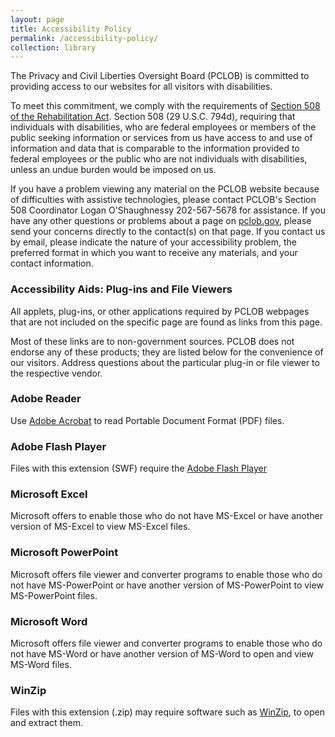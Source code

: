 ```yaml
---
layout: page
title: Accessibility Policy
permalink: /accessibility-policy/
collection: library
---
```


The Privacy and Civil Liberties Oversight Board (PCLOB) is committed to providing access to our websites for all visitors with disabilities.

To meet this commitment, we comply with the requirements of [Section 508 of the Rehabilitation Act](https://www.section508.gov/). Section 508 (29 U.S.C. 794d), requiring that individuals with disabilities, who are federal employees or members of the public seeking information or services from us have access to and use of information and data that is comparable to the information provided to federal employees or the public who are not individuals with disabilities, unless an undue burden would be imposed on us.

If you have a problem viewing any material on the PCLOB website because of difficulties with assistive technologies, please contact PCLOB's Section 508 Coordinator Logan O'Shaughnessy 202-567-5678 for assistance. If you have any other questions or problems about a page on [pclob.gov](https://www.pclob.gov), please send your concerns directly to the contact(s) on that page. If you contact us by email, please indicate the nature of your accessibility problem, the preferred format in which you want to receive any materials, and your contact information.

### Accessibility Aids: Plug-ins and File Viewers

All applets, plug-ins, or other applications required by PCLOB webpages that are not included on the specific page are found as links from this page.

Most of these links are to non-government sources. PCLOB does not endorse any of these products; they are listed below for the convenience of our visitors. Address questions about the particular plug-in or file viewer to the respective vendor.

### Adobe Reader

Use [Adobe Acrobat](https://acrobat.adobe.com/us/en/acrobat.html#50enu) to read Portable Document Format (PDF) files.

### Adobe Flash Player

Files with this extension (SWF) require the [Adobe Flash Player](https://get.adobe.com/flashplayer/)

### Microsoft Excel

Microsoft offers to enable those who do not have MS-Excel or have another version of MS-Excel to view MS-Excel files.

### Microsoft PowerPoint

Microsoft offers file viewer and converter programs to enable those who do not have MS-PowerPoint or have another version of MS-PowerPoint to view MS-PowerPoint files.

### Microsoft Word

Microsoft offers file viewer and converter programs to enable those who do not have MS-Word or have another version of MS-Word to open and view MS-Word files.

### WinZip

Files with this extension (.zip) may require software such as [WinZip](https://www.winzip.com/win/en/downwz.html), to open and extract them.
